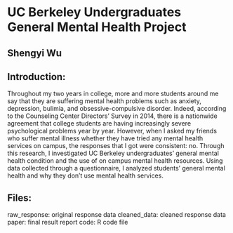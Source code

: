 # UC Berkeley Undergraduates General Mental Health Project
## Shengyi Wu
## Introduction:
Throughout my two years in college, more and more students around me say that they are
suffering mental health problems such as anxiety, depression, bulimia, and obsessive-compulsive
disorder. Indeed, according to the Counseling Center Directors’ Survey in 2014, there is a
nationwide agreement that college students are having increasingly severe psychological problems
year by year. However, when I asked my friends who suffer mental illness whether they have tried
any mental health services on campus, the responses that I got were consistent: no. Through this
research, I investigated UC Berkeley undergraduates’ general mental health condition and the use
of on campus mental health resources. Using data collected through a questionnaire, I analyzed
students’ general mental health and why they don’t use mental health services.

## Files:
raw_response: original response data
cleaned_data: cleaned response data
paper: final result report
code: R code file 
